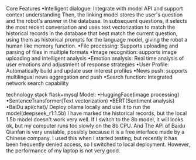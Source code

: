 Core Features
•Intelligent dialogue: Integrate with model API and support context understanding
Then, the linking model stores the user's question and the robot's answer in the database. In subsequent questions, it selects the most recent conversation and uses text vectorization to match the historical records in the database that best match the current question, using them as historical prompts for the language model, giving the robot a human like memory function.
•File processing: Supports uploading and parsing of files in multiple formats
•Image recognition: supports image uploading and intelligent analysis
•Emotion analysis: Real time analysis of user emotions and adjustment of response strategies
•User Profile: Automatically build and update user interest profiles
•News push: supports multilingual news aggregation and push
•Search function: Integrated network search capability

technology stack
flask+mysql
Model:
•HuggingFace(image processing)
•SentenceTransformer(Text vectorization)
•BERT(Sentiment analysis)
•BaiDu api(chat)/ Deploy ollama locally and use it to run the model(deepseek_r1:1.5b)
I have marked the historical records, but the local 1.5b model doesn't work very well. If I switch to the 8b model, it will looks ok, but my computer runs too slowly on the 8b CPU.
And The API of Baidu Qianfan is very unstable, possibly because it is a free interface made by a Chinese company. I used this when I started testing, but recently it has been frequently denied access, so I switched to local deployment. However, the performance of my laptop is not very good.
